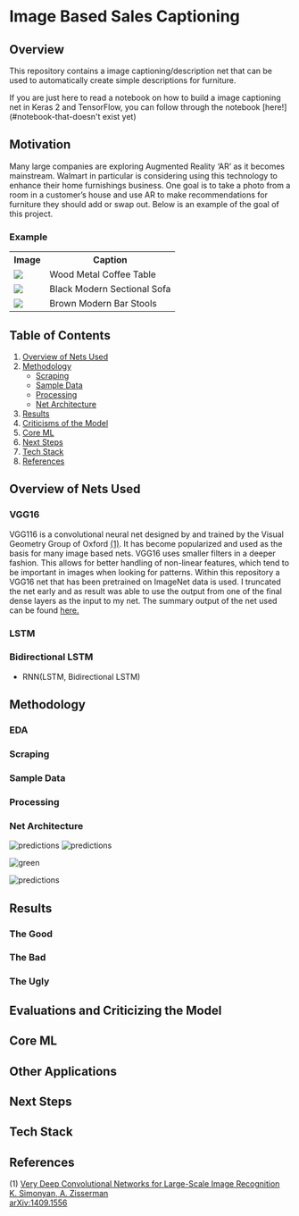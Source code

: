 
# Image Based Sales Captioning


## Overview
This repository contains a image captioning/description net that can be used to automatically create simple descriptions for furniture.

If you are just here to read a notebook on how to build a image captioning net in Keras 2 and TensorFlow, you can follow through the notebook [here!](#notebook-that-doesn't exist yet)

## Motivation

Many large companies are exploring Augmented Reality ‘AR’ as it becomes mainstream. Walmart in particular is considering using this technology to enhance their home furnishings business. One goal is to take a photo from a room in a customer’s house and use AR to make recommendations for furniture they should add or swap out. Below is an example of the goal of this project.

### Example
<center>
<table align="center">
  <tr>
    <th>Image</th>
    <th>Caption</th>
  </tr>
  <tr>
    <td><img src="images/coffeetable.png" /></td>
    <td>Wood Metal Coffee Table</td>
  </tr>
  <tr>
    <td><img src="images/sofa1.png" /></td>
    <td>Black Modern Sectional Sofa</td>
  </tr>
  <tr>
    <td><img src="images/barstool1.png" /></td>
    <td>Brown Modern Bar Stools</td>
  </tr>
</table>
</center>

## Table of Contents
1. [Overview of Nets Used](#overview-of-nets-used)
2. [Methodology](#methodology)
    * [Scraping](#scraping)
    * [Sample Data](#sample-data)
    * [Processing](#processing)
    * [Net Architecture](#net-architecture)
3. [Results](#results)
4. [Criticisms of the Model](#evaluations-and-criticizing-the-model)
5. [Core ML](#core-ml)
6. [Next Steps](#next-steps)
7. [Tech Stack](#tech-stack)
8. [References](#references)


## Overview of Nets Used
### VGG16
VGG116 is a convolutional neural net designed by and trained by the Visual Geometry Group of Oxford [(1)](#references). It has become popularized and used as the basis for many image based nets. VGG16 uses smaller filters in a deeper fashion. This allows for better handling of non-linear features, which tend to be important in images when looking for patterns. Within this repository a VGG16 net that has been pretrained on ImageNet data is used. I truncated the net early and as result was able to use the output from one of the final dense layers as the input to my net. The summary output of the net used can be found [here.](images/vgg_architecture.png)

### LSTM

### Bidirectional LSTM

* RNN(LSTM, Bidirectional LSTM)

## Methodology
### EDA
### Scraping
### Sample Data
### Processing
### Net Architecture
![predictions](images/red.png)
![predictions](images/blue.png)

![green](images/green.png)

![predictions](images/purple.png)


## Results
### The Good
### The Bad
### The Ugly

## Evaluations and Criticizing the Model
## Core ML
## Other Applications
## Next Steps
## Tech Stack
## References
 (1) [Very Deep Convolutional Networks for Large-Scale Image Recognition <br>K. Simonyan, A. Zisserman <br>arXiv:1409.1556](#https://arxiv.org/abs/1409.1556)
